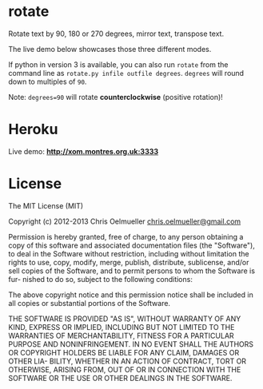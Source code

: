 rotate
======

Rotate text by 90, 180 or 270 degrees, mirror text, transpose text.

The live demo below showcases those three different modes.

If python in version 3 is available, you can also run `rotate` from the
command line as `rotate.py infile outfile degrees`.
`degrees` will round down to multiples of `90`.

Note: `degrees=90` will rotate **counterclockwise** (positive rotation)!

Heroku
======
Live demo:
**http://xom.montres.org.uk:3333**

License
=======
The MIT License (MIT)

Copyright (c) 2012-2013 Chris Oelmueller <chris.oelmueller@gmail.com>

Permission is hereby granted, free of charge,  to any person obtaining a copy
of this software and associated documentation files (the "Software"), to deal
in the Software without restriction,  including without limitation the rights
to use,  copy, modify,  merge, publish,  distribute, sublicense,  and/or sell
copies of the Software,  and to permit persons  to whom  the Software is fur-
nished to do so, subject to the following conditions:

The above  copyright notice  and this permission notice  shall be included in
all copies or substantial portions of the Software.

THE SOFTWARE IS  PROVIDED "AS IS",  WITHOUT WARRANTY OF ANY KIND,  EXPRESS OR
IMPLIED,  INCLUDING  BUT NOT  LIMITED TO  THE WARRANTIES  OF MERCHANTABILITY,
FITNESS FOR A PARTICULAR  PURPOSE AND NONINFRINGEMENT.  IN NO EVENT SHALL THE
AUTHORS OR  COPYRIGHT HOLDERS  BE LIABLE FOR ANY CLAIM, DAMAGES OR OTHER LIA-
BILITY,  WHETHER IN AN ACTION OF CONTRACT,  TORT OR OTHERWISE,  ARISING FROM,
OUT OF OR IN CONNECTION WITH THE SOFTWARE OR THE USE OR OTHER DEALINGS IN THE
SOFTWARE.
